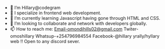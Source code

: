 - 👋 I’m Hillary@codegram
- 👀 I specialize in frontend web development.
- 🌱 I’m currently learning Javascript having gone through HTML and CSS.
- 💞️ I’m looking to collaborate and network with developers globally.
- 📫 How to reach me: Email-omondihills02@gmail.com
                      Twiter-omoshillary
                      Whatsup-+254796984554
                      Facebook-@hillary yrally/hyllary web
    !! Open to any discord sever.
                     
                      

<!---
hillaryomondi0chola/hillaryomondi0chola is a ✨ special ✨ repository because its `README.md` (this file) appears on your GitHub profile.
You can click the Preview link to take a look at your changes.
--->
